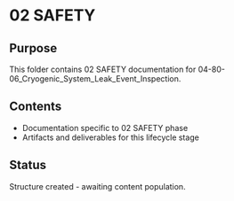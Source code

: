 # 02 SAFETY

## Purpose
This folder contains 02 SAFETY documentation for 04-80-06_Cryogenic_System_Leak_Event_Inspection.

## Contents
- Documentation specific to 02 SAFETY phase
- Artifacts and deliverables for this lifecycle stage

## Status
Structure created - awaiting content population.
